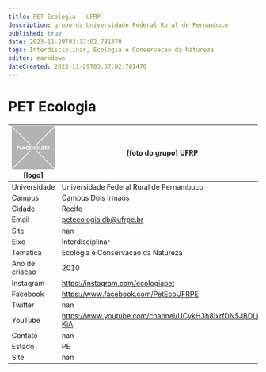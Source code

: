 ```yaml
---
title: PET Ecologia - UFRP
description: grupo da Universidade Federal Rural de Pernambuco
published: true
date: 2023-11-29T03:37:02.781470
tags: Interdisciplinar, Ecologia e Conservacao da Natureza
editor: markdown
dateCreated: 2023-11-29T03:37:02.781470
---
```


# PET Ecologia


| ![placeholder.png](/placeholder.png) [logo] | [foto do grupo] UFRP         |
| ------------------------------------------- | ------------------------------------------------- |
| Universidade                                | Universidade Federal Rural de Pernambuco      |
| Campus                                      | Campus Dois Irmaos            |
| Cidade                                      | Recife             |
| Email                                       | petecologia.db@ufrpe.br             |
| Site                                        | nan              |
| Eixo                                        | Interdisciplinar              |
| Tematica                                    | Ecologia e Conservacao da Natureza          |
| Ano de criacao                              | 2010        |
| Instagram                                   | https://instagram.com/ecologiapet         |
| Facebook                                    | https://www.facebook.com/PetEcoUFRPE          |
| Twitter                                     | nan           |
| YouTube                                     | https://www.youtube.com/channel/UCykH3h8ixrfDN5JBDLj-KiA           |
| Contato                                     | nan         |
| Estado                                      |  PE            |
| Site                                        | nan |

